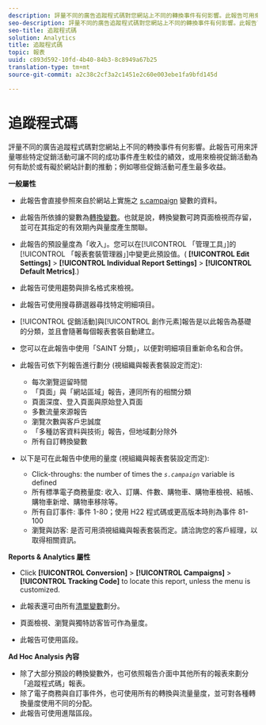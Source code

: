 ```yaml
---
description: 評量不同的廣告追蹤程式碼對您網站上不同的轉換事件有何影響。此報告可用來評量哪些特定促銷活動可讓不同的成功事件產生較佳的績效，或用來檢視促銷活動為何有助於或有礙於網站計劃的推動；例如哪些促銷活動可產生最多收益。
seo-description: 評量不同的廣告追蹤程式碼對您網站上不同的轉換事件有何影響。此報告可用來評量哪些特定促銷活動可讓不同的成功事件產生較佳的績效，或用來檢視促銷活動為何有助於或有礙於網站計劃的推動；例如哪些促銷活動可產生最多收益。
seo-title: 追蹤程式碼
solution: Analytics
title: 追蹤程式碼
topic: 報表
uuid: c893d592-10fd-4b40-84b3-8c8949a67b25
translation-type: tm+mt
source-git-commit: a2c38c2cf3a2c1451e2c60e003ebe1fa9bfd145d

---
```



# 追蹤程式碼

評量不同的廣告追蹤程式碼對您網站上不同的轉換事件有何影響。此報告可用來評量哪些特定促銷活動可讓不同的成功事件產生較佳的績效，或用來檢視促銷活動為何有助於或有礙於網站計劃的推動；例如哪些促銷活動可產生最多收益。

**一般屬性**

* 此報告會直接參照來自於網站上實施之 [s.campaign](/help/implement/js-implementation/c-variables/page-variables.md) 變數的資料。
* 此報告所依據的變數為[轉換變數](/help/admin/admin/conversion-var-admin/conversion-var-admin.md)。也就是說，轉換變數可跨頁面檢視而存留，並可在其指定的有效期內與量度產生關聯。
* 此報告的預設量度為「收入」。您可以在[!UICONTROL 「管理工具」]的[!UICONTROL 「報表套裝管理器」]中變更此預設值。( **[!UICONTROL Edit Settings]** &gt; **[!UICONTROL Individual Report Settings]** &gt; **[!UICONTROL Default Metrics]**.)

* 此報告可使用趨勢與排名格式來檢視。
* 此報告可使用搜尋篩選器尋找特定明細項目。
* [!UICONTROL 促銷活動]與[!UICONTROL 創作元素]報告是以此報告為基礎的分類，並且會隨著每個報表套裝自動建立。

* 您可以在此報告中使用「SAINT 分類」，以便對明細項目重新命名和合併。
* 此報告可依下列報告進行劃分 (視組織與報表套裝設定而定):

   * 每次瀏覽逗留時間
   * 「頁面」與「網站區域」報告，連同所有的相關分類
   * 頁面深度、登入頁面與原始登入頁面
   * 多數流量來源報告
   * 瀏覽次數與客戶忠誠度
   * 「多種訪客資料與技術」報告，但地域劃分除外
   * 所有自訂轉換變數

* 以下是可在此報告中使用的量度 (視組織與報表套裝設定而定):

   * Click-throughs: the number of times the *`s.campaign`* variable is defined
   * 所有標準電子商務量度: 收入、訂購、件數、購物車、購物車檢視、結帳、購物車新增、購物車移除等。
   * 所有自訂事件: 事件 1-80；使用 H22 程式碼或更高版本時則為事件 81-100
   * 瀏覽與訪客: 是否可用須視組織與報表套裝而定。請洽詢您的客戶經理，以取得相關資訊。

**Reports &amp; Analytics 屬性**

* Click **[!UICONTROL Conversion]** &gt; **[!UICONTROL Campaigns]** &gt; **[!UICONTROL Tracking Code]** to locate this report, unless the menu is customized.

* 此報表還可由所有[清單變數](https://marketing.adobe.com/resources/help/en_US/sc/implement/list_var.html)劃分。
* 頁面檢視、瀏覽與獨特訪客皆可作為量度。
* 此報告可使用區段。

**Ad Hoc Analysis 內容**

* 除了大部分預設的轉換變數外，也可依照報告介面中其他所有的報表來劃分「追蹤程式碼」報表。
* 除了電子商務與自訂事件外，也可使用所有的轉換與流量量度，並可對各種轉換量度使用不同的分配。
* 此報告可使用進階區段。

